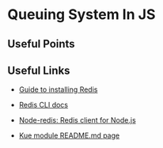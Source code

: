 # Queuing System In JS

## Useful Points

## Useful Links

- [Guide to installing Redis](https://redis.io/docs/install/install-redis/)

- [Redis CLI docs](https://redis.io/docs/connect/cli/)

- [Node-redis: Redis client for Node.js](https://github.com/redis/node-redis)

- [Kue module README.md page](https://github.com/Automattic/kue)
